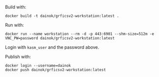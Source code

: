 Build with:

```
docker build -t dainok/grficsv2-workstation:latest .
```

Run with:

```
docker run --name workstation --rm -d -p 443:6901 --shm-size=512m -e VNC_PW=password dainok/grficsv2-workstation:latest
```

Login with `kasm_user` and the password above.

Publish with:

```
docker login --username=dainok
docker push dainok/grficsv2-workstation:latest
```
